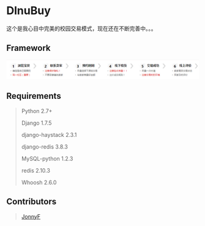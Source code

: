 # DlnuBuy
这个是我心目中完美的校园交易模式，现在还在不断完善中。。。

## Framework
![image](framework.jpg)


## Requirements

> Python 2.7+
>
> Django 1.7.5
>
> django-haystack 2.3.1
>
> django-redis 3.8.3
> 
> MySQL-python 1.2.3
>
> redis 2.10.3
>
> Whoosh 2.6.0
>
## Contributors

> [JonnyF](http://jonnyf.com)